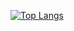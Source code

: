 [![Top Langs](https://github-readme-stats.vercel.app/api/top-langs/?username=brphillis)](https://github.com/anuraghazra/github-readme-stats)
